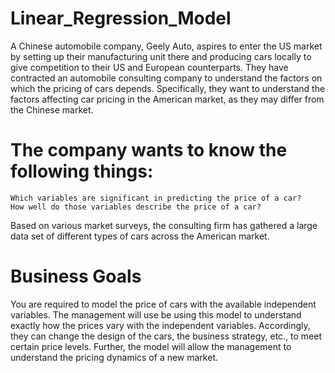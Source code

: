 # Linear_Regression_Model
A Chinese automobile company, Geely Auto, aspires to enter the US market by setting up their manufacturing unit there and producing cars locally to give competition to their US and European counterparts. 
They have contracted an automobile consulting company to understand the factors on which the pricing of cars depends. Specifically, they want to understand the factors affecting car pricing in the American market, as they may differ from the Chinese market. 

# The company wants to know the following things:
    Which variables are significant in predicting the price of a car?
    How well do those variables describe the price of a car?
Based on various market surveys, the consulting firm has gathered a large data set of different types of cars across the American market. 

# Business Goals

You are required to model the price of cars with the available independent variables. The management will use be using this model to understand exactly how the prices vary with the independent variables. Accordingly, they can change the design of the cars, the business strategy, etc., to meet certain price levels. Further, the model will allow the management to understand the pricing dynamics of a new market.
